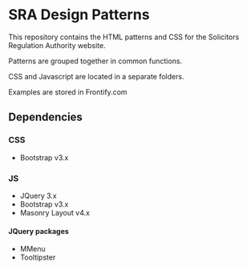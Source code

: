 # SRA Design Patterns

This repository contains the HTML patterns and CSS for the Solicitors Regulation Authority website.

Patterns are grouped together in common functions.

CSS and Javascript are located in a separate folders.

Examples are stored in Frontify.com

## Dependencies

### CSS

* Bootstrap v3.x

### JS

* JQuery 3.x
* Bootstrap v3.x
* Masonry Layout v4.x

#### JQuery packages

* MMenu
* Tooltipster


